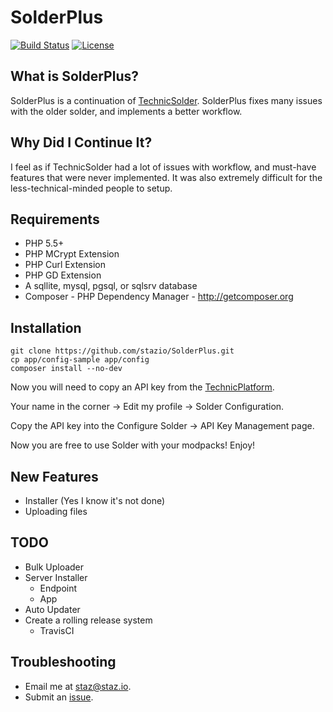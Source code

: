 SolderPlus
=============
[![Build Status](https://travis-ci.org/stazio/SolderPlus.svg?branch=master)](https://travis-ci.org/stazio/SolderPlus)
[![License](https://poser.pugx.org/solder/solder/license.svg)](https://packagist.org/packages/solder/solder)   

What is SolderPlus?
-------------
SolderPlus is a continuation of [TechnicSolder](http://docs.io).
SolderPlus fixes many issues with the older solder, and implements a better workflow.

Why Did I Continue It?
--------------
I feel as if TechnicSolder had a lot of issues with workflow, and must-have features that were never implemented.
It was also extremely difficult for the less-technical-minded people to setup.

Requirements
-------------

* PHP 5.5+
* PHP MCrypt Extension
* PHP Curl Extension
* PHP GD Extension
* A sqllite, mysql, pgsql, or sqlsrv database
* Composer - PHP Dependency Manager - http://getcomposer.org

Installation
-------------
```text
git clone https://github.com/stazio/SolderPlus.git
cp app/config-sample app/config
composer install --no-dev
```

Now you will need to copy an API key from the [TechnicPlatform](https://www.technicpack.net/login).

Your name in the corner -> Edit my profile -> Solder Configuration.

Copy the API key into the Configure Solder -> API Key Management page.

Now you are free to use Solder with your modpacks! Enjoy!

New Features
-----
- Installer (Yes I know it's not done)
- Uploading files

TODO
-----
- Bulk Uploader
- Server Installer
    - Endpoint
    - App
- Auto Updater
- Create a rolling release system
    - TravisCI

Troubleshooting
---
- Email me at [staz@staz.io](mailto:staz@staz.io).
- Submit an [issue](https://github.com/stazio/SolderPlus/issues).